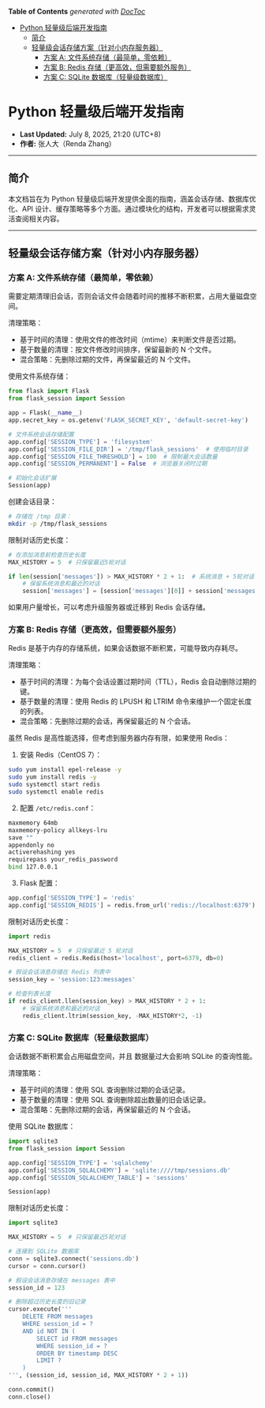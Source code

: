 <!-- START doctoc generated TOC please keep comment here to allow auto update -->
<!-- DON'T EDIT THIS SECTION, INSTEAD RE-RUN doctoc TO UPDATE -->
**Table of Contents**  *generated with [DocToc](https://github.com/thlorenz/doctoc)*

- [Python 轻量级后端开发指南](#python-%E8%BD%BB%E9%87%8F%E7%BA%A7%E5%90%8E%E7%AB%AF%E5%BC%80%E5%8F%91%E6%8C%87%E5%8D%97)
  - [简介](#%E7%AE%80%E4%BB%8B)
  - [轻量级会话存储方案（针对小内存服务器）](#%E8%BD%BB%E9%87%8F%E7%BA%A7%E4%BC%9A%E8%AF%9D%E5%AD%98%E5%82%A8%E6%96%B9%E6%A1%88%E9%92%88%E5%AF%B9%E5%B0%8F%E5%86%85%E5%AD%98%E6%9C%8D%E5%8A%A1%E5%99%A8)
    - [方案 A: 文件系统存储（最简单，零依赖）](#%E6%96%B9%E6%A1%88-a-%E6%96%87%E4%BB%B6%E7%B3%BB%E7%BB%9F%E5%AD%98%E5%82%A8%E6%9C%80%E7%AE%80%E5%8D%95%E9%9B%B6%E4%BE%9D%E8%B5%96)
    - [方案 B: Redis 存储（更高效，但需要额外服务）](#%E6%96%B9%E6%A1%88-b-redis-%E5%AD%98%E5%82%A8%E6%9B%B4%E9%AB%98%E6%95%88%E4%BD%86%E9%9C%80%E8%A6%81%E9%A2%9D%E5%A4%96%E6%9C%8D%E5%8A%A1)
    - [方案 C: SQLite 数据库（轻量级数据库）](#%E6%96%B9%E6%A1%88-c-sqlite-%E6%95%B0%E6%8D%AE%E5%BA%93%E8%BD%BB%E9%87%8F%E7%BA%A7%E6%95%B0%E6%8D%AE%E5%BA%93)

<!-- END doctoc generated TOC please keep comment here to allow auto update -->

# Python 轻量级后端开发指南

* **Last Updated:** July 8, 2025, 21:20 (UTC+8)
* **作者:** 张人大（Renda Zhang）

---

## 简介

本文档旨在为 Python 轻量级后端开发提供全面的指南，涵盖会话存储、数据库优化、API 设计、缓存策略等多个方面。通过模块化的结构，开发者可以根据需求灵活查阅相关内容。

---

## 轻量级会话存储方案（针对小内存服务器）

### 方案 A: 文件系统存储（最简单，零依赖）


需要定期清理旧会话，否则会话文件会随着时间的推移不断积累，占用大量磁盘空间。

清理策略：

- 基于时间的清理：使用文件的修改时间（mtime）来判断文件是否过期。
- 基于数量的清理：按文件修改时间排序，保留最新的 N 个文件。
- 混合策略：先删除过期的文件，再保留最近的 N 个文件。

使用文件系统存储：

```python
from flask import Flask
from flask_session import Session

app = Flask(__name__)
app.secret_key = os.getenv('FLASK_SECRET_KEY', 'default-secret-key')

# 文件系统会话存储配置
app.config['SESSION_TYPE'] = 'filesystem'
app.config['SESSION_FILE_DIR'] = '/tmp/flask_sessions'  # 使用临时目录
app.config['SESSION_FILE_THRESHOLD'] = 100  # 限制最大会话数量
app.config['SESSION_PERMANENT'] = False  # 浏览器关闭时过期

# 初始化会话扩展
Session(app)
```

创建会话目录：

```bash
# 存储在 /tmp 目录：
mkdir -p /tmp/flask_sessions
```

限制对话历史长度：

```python
# 在添加消息前检查历史长度
MAX_HISTORY = 5  # 只保留最近5轮对话

if len(session['messages']) > MAX_HISTORY * 2 + 1:  # 系统消息 + 5轮对话
    # 保留系统消息和最近的对话
    session['messages'] = [session['messages'][0]] + session['messages'][-MAX_HISTORY*2:]
```

如果用户量增长，可以考虑升级服务器或迁移到 Redis 会话存储。

### 方案 B: Redis 存储（更高效，但需要额外服务）

Redis 是基于内存的存储系统，如果会话数据不断积累，可能导致内存耗尽。

清理策略：

- 基于时间的清理：为每个会话设置过期时间（TTL），Redis 会自动删除过期的键。
- 基于数量的清理：使用 Redis 的 LPUSH 和 LTRIM 命令来维护一个固定长度的列表。
- 混合策略：先删除过期的会话，再保留最近的 N 个会话。

虽然 Redis 是高性能选择，但考虑到服务器内存有限，如果使用 Redis：

1. 安装 Redis（CentOS 7）：

```bash
sudo yum install epel-release -y
sudo yum install redis -y
sudo systemctl start redis
sudo systemctl enable redis
```

2. 配置 `/etc/redis.conf`：

```bash
maxmemory 64mb
maxmemory-policy allkeys-lru
save ""
appendonly no
activerehashing yes
requirepass your_redis_password
bind 127.0.0.1
```

3. Flask 配置：

```python
app.config['SESSION_TYPE'] = 'redis'
app.config['SESSION_REDIS'] = redis.from_url('redis://localhost:6379')
```

限制对话历史长度：

```python
import redis

MAX_HISTORY = 5  # 只保留最近 5 轮对话
redis_client = redis.Redis(host='localhost', port=6379, db=0)

# 假设会话消息存储在 Redis 列表中
session_key = 'session:123:messages'

# 检查列表长度
if redis_client.llen(session_key) > MAX_HISTORY * 2 + 1:
    # 保留系统消息和最近的对话
    redis_client.ltrim(session_key, -MAX_HISTORY*2, -1)
```

### 方案 C: SQLite 数据库（轻量级数据库）

会话数据不断积累会占用磁盘空间，并且 数据量过大会影响 SQLite 的查询性能。

清理策略：

- 基于时间的清理：使用 SQL 查询删除过期的会话记录。
- 基于数量的清理：使用 SQL 查询删除超出数量的旧会话记录。
- 混合策略：先删除过期的会话，再保留最近的 N 个会话。

使用 SQLite 数据库：

```python
import sqlite3
from flask_session import Session

app.config['SESSION_TYPE'] = 'sqlalchemy'
app.config['SESSION_SQLALCHEMY'] = 'sqlite:////tmp/sessions.db'
app.config['SESSION_SQLALCHEMY_TABLE'] = 'sessions'

Session(app)
```

限制对话历史长度：

```python
import sqlite3

MAX_HISTORY = 5  # 只保留最近5轮对话

# 连接到 SQLite 数据库
conn = sqlite3.connect('sessions.db')
cursor = conn.cursor()

# 假设会话消息存储在 messages 表中
session_id = 123

# 删除超过历史长度的旧记录
cursor.execute('''
    DELETE FROM messages
    WHERE session_id = ?
    AND id NOT IN (
        SELECT id FROM messages
        WHERE session_id = ?
        ORDER BY timestamp DESC
        LIMIT ?
    )
''', (session_id, session_id, MAX_HISTORY * 2 + 1))

conn.commit()
conn.close()
```
